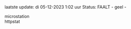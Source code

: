 laatste update: 
di 05-12-2023  1:02   uur 
Status: FAALT - geel - 
<div class="service Y">microstation</div><div class="service G">httpstat</div>